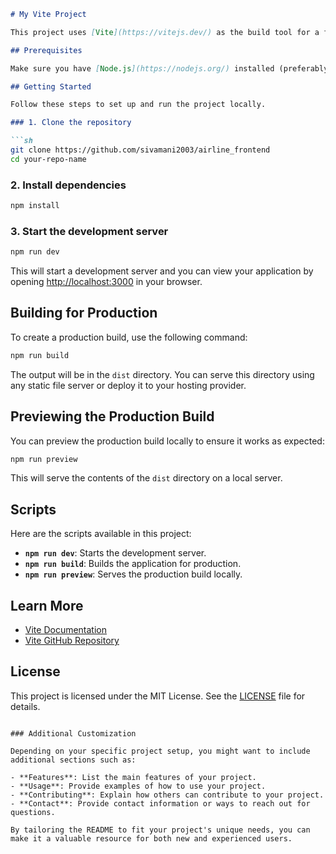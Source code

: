 
```markdown
# My Vite Project

This project uses [Vite](https://vitejs.dev/) as the build tool for a fast and optimized development experience.

## Prerequisites

Make sure you have [Node.js](https://nodejs.org/) installed (preferably the latest LTS version).

## Getting Started

Follow these steps to set up and run the project locally.

### 1. Clone the repository

```sh
git clone https://github.com/sivamani2003/airline_frontend
cd your-repo-name
```

### 2. Install dependencies

```sh
npm install
```

### 3. Start the development server

```sh
npm run dev
```

This will start a development server and you can view your application by opening [http://localhost:3000](http://localhost:3000) in your browser.

## Building for Production

To create a production build, use the following command:

```sh
npm run build
```

The output will be in the `dist` directory. You can serve this directory using any static file server or deploy it to your hosting provider.

## Previewing the Production Build

You can preview the production build locally to ensure it works as expected:

```sh
npm run preview
```

This will serve the contents of the `dist` directory on a local server.

## Scripts

Here are the scripts available in this project:

- **`npm run dev`**: Starts the development server.
- **`npm run build`**: Builds the application for production.
- **`npm run preview`**: Serves the production build locally.

## Learn More

- [Vite Documentation](https://vitejs.dev/guide/)
- [Vite GitHub Repository](https://github.com/vitejs/vite)

## License

This project is licensed under the MIT License. See the [LICENSE](LICENSE) file for details.
```

### Additional Customization

Depending on your specific project setup, you might want to include additional sections such as:

- **Features**: List the main features of your project.
- **Usage**: Provide examples of how to use your project.
- **Contributing**: Explain how others can contribute to your project.
- **Contact**: Provide contact information or ways to reach out for questions.

By tailoring the README to fit your project's unique needs, you can make it a valuable resource for both new and experienced users.